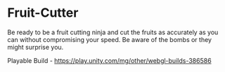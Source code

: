 # Fruit-Cutter
Be ready to be a fruit cutting ninja and cut the fruits as accurately as you can without compromising your speed. Be aware of the bombs or they might surprise you.

Playable Build - https://play.unity.com/mg/other/webgl-builds-386586


